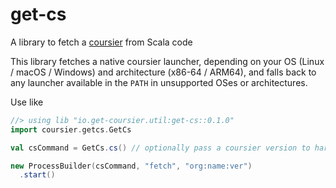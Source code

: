 # get-cs

A library to fetch a [coursier](https://github.com/coursier/coursier) from Scala code

This library fetches a native coursier launcher, depending on your OS (Linux / macOS /
Windows) and architecture (x86-64 / ARM64), and falls back to any launcher
available in the `PATH` in unsupported OSes or architectures.

Use like
```scala
//> using lib "io.get-coursier.util:get-cs::0.1.0"
import coursier.getcs.GetCs

val csCommand = GetCs.cs() // optionally pass a coursier version to hard-code the version you're using

new ProcessBuilder(csCommand, "fetch", "org:name:ver")
  .start()
```

